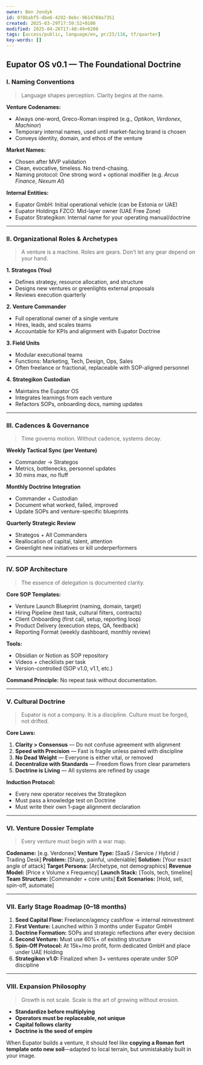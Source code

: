 ```yaml
---
owner: Ben Jendyk
id: 078babf5-dbe6-4292-8ebc-9614760a7351
created: 2025-03-29T17:59:52+0100
modified: 2025-04-26T17:40:49+0200
tags: [access/public, language/en, pr/25/116, tf/quarter]
key-words: []
---
```


## Eupator OS v0.1 — The Foundational Doctrine

### I. Naming Conventions
> Language shapes perception. Clarity begins at the name.

**Venture Codenames:**
- Always one-word, Greco-Roman inspired (e.g., *Optikon*, *Verdonex*, *Machinor*)
- Temporary internal names, used until market-facing brand is chosen
- Conveys identity, domain, and ethos of the venture

**Market Names:**
- Chosen after MVP validation
- Clean, evocative, timeless. No trend-chasing.
- Naming protocol: One strong word + optional modifier (e.g. *Arcus Finance*, *Nexum AI*)

**Internal Entities:**
- Eupator GmbH: Initial operational vehicle (can be Estonia or UAE)
- Eupator Holdings FZCO: Mid-layer owner (UAE Free Zone)
- Eupator Strategikon: Internal name for your operating manual/doctrine

---

### II. Organizational Roles & Archetypes
> A venture is a machine. Roles are gears. Don’t let any gear depend on your hand.

**1. Strategos (You)**
- Defines strategy, resource allocation, and structure
- Designs new ventures or greenlights external proposals
- Reviews execution quarterly

**2. Venture Commander**
- Full operational owner of a single venture
- Hires, leads, and scales teams
- Accountable for KPIs and alignment with Eupator Doctrine

**3. Field Units**
- Modular executional teams
- Functions: Marketing, Tech, Design, Ops, Sales
- Often freelance or fractional, replaceable with SOP-aligned personnel

**4. Strategikon Custodian**
- Maintains the Eupator OS
- Integrates learnings from each venture
- Refactors SOPs, onboarding docs, naming updates

---

### III. Cadences & Governance
> Time governs motion. Without cadence, systems decay.

**Weekly Tactical Sync (per Venture)**
- Commander → Strategos
- Metrics, bottlenecks, personnel updates
- 30 mins max, no fluff

**Monthly Doctrine Integration**
- Commander + Custodian
- Document what worked, failed, improved
- Update SOPs and venture-specific blueprints

**Quarterly Strategic Review**
- Strategos + All Commanders
- Reallocation of capital, talent, attention
- Greenlight new initiatives or kill underperformers

---

### IV. SOP Architecture
> The essence of delegation is documented clarity.

**Core SOP Templates:**
- Venture Launch Blueprint (naming, domain, target)
- Hiring Pipeline (test task, cultural filters, contracts)
- Client Onboarding (first call, setup, reporting loop)
- Product Delivery (execution steps, QA, feedback)
- Reporting Format (weekly dashboard, monthly review)

**Tools:**
- Obsidian or Notion as SOP repository
- Videos + checklists per task
- Version-controlled (SOP v1.0, v1.1, etc.)

**Command Principle:** No repeat task without documentation.

---

### V. Cultural Doctrine
> Eupator is not a company. It is a discipline. Culture must be forged, not drifted.

**Core Laws:**
1. **Clarity > Consensus** — Do not confuse agreement with alignment
2. **Speed with Precision** — Fast is fragile unless paired with discipline
3. **No Dead Weight** — Everyone is either vital, or removed
4. **Decentralize with Standards** — Freedom flows from clear parameters
5. **Doctrine is Living** — All systems are refined by usage

**Induction Protocol:**
- Every new operator receives the Strategikon
- Must pass a knowledge test on Doctrine
- Must write their own 1-page alignment declaration

---

### VI. Venture Dossier Template
> Every venture must begin with a war map.

**Codename:** [e.g. Verdonex]
**Venture Type:** [SaaS / Service / Hybrid / Trading Desk]
**Problem:** [Sharp, painful, undeniable]
**Solution:** [Your exact angle of attack]
**Target Persona:** [Archetype, not demographics]
**Revenue Model:** [Price x Volume x Frequency]
**Launch Stack:** [Tools, tech, timeline]
**Team Structure:** [Commander + core units]
**Exit Scenarios:** [Hold, sell, spin-off, automate]

---

### VII. Early Stage Roadmap (0–18 months)

1. **Seed Capital Flow:** Freelance/agency cashflow → internal reinvestment
2. **First Venture:** Launched within 3 months under Eupator GmbH
3. **Doctrine Formation:** SOPs and strategic reflections after every decision
4. **Second Venture:** Must use 60%+ of existing structure
5. **Spin-Off Protocol:** At 15k+/mo profit, form dedicated GmbH and place under UAE Holding
6. **Strategikon v1.0:** Finalized when 3+ ventures operate under SOP discipline

---

### VIII. Expansion Philosophy
> Growth is not scale. Scale is the art of growing without erosion.

- **Standardize before multiplying**
- **Operators must be replaceable, not unique**
- **Capital follows clarity**
- **Doctrine is the seed of empire**

When Eupator builds a venture, it should feel like **copying a Roman fort template onto new soil**—adapted to local terrain, but unmistakably built in your image.

